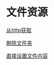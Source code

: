 # 文件资源

[从http获取](从http获取/从http获取.md "从http获取")

[删除文件夹](删除文件夹/删除文件夹.md "删除文件夹")

[直接设置文件内容](直接设置文件内容/直接设置文件内容.md "直接设置文件内容")
